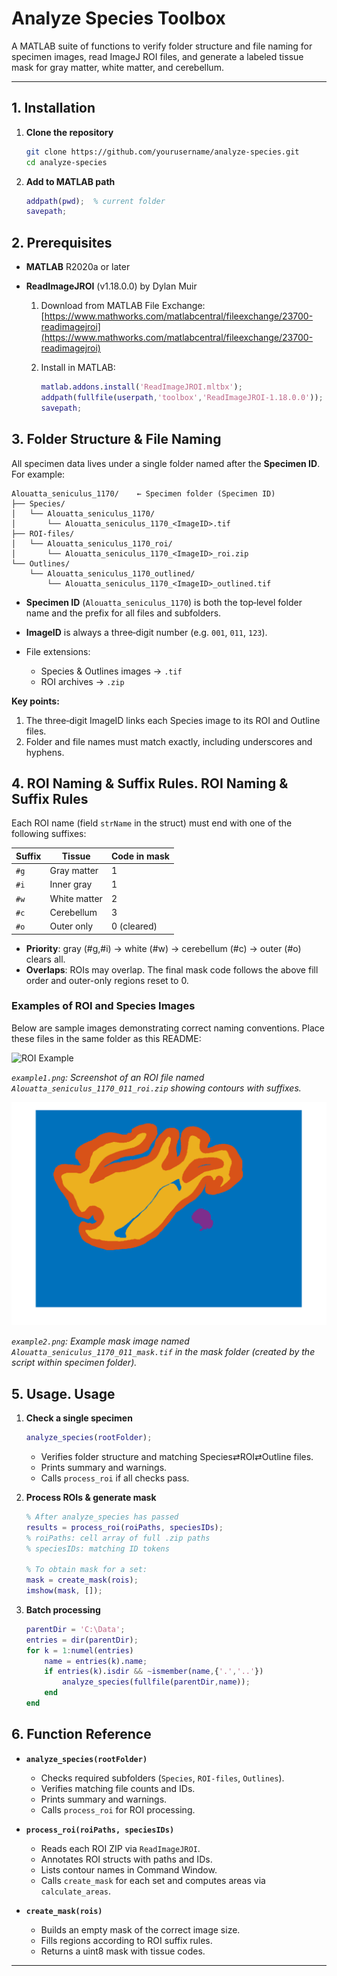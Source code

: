 # Analyze Species Toolbox

A MATLAB suite of functions to verify folder structure and file naming for specimen images, read ImageJ ROI files, and generate a labeled tissue mask for gray matter, white matter, and cerebellum.

---

## 1. Installation

1. **Clone the repository**

   ```bash
   git clone https://github.com/yourusername/analyze-species.git
   cd analyze-species
   ```
2. **Add to MATLAB path**

   ```matlab
   addpath(pwd);  % current folder
   savepath;
   ```

## 2. Prerequisites

* **MATLAB** R2020a or later
* **ReadImageJROI** (v1.18.0.0) by Dylan Muir

  1. Download from MATLAB File Exchange:
     [https://www.mathworks.com/matlabcentral/fileexchange/23700-readimagejroi](https://www.mathworks.com/matlabcentral/fileexchange/23700-readimagejroi)
  2. Install in MATLAB:

     ```matlab
     matlab.addons.install('ReadImageJROI.mltbx');
     addpath(fullfile(userpath,'toolbox','ReadImageJROI-1.18.0.0'));
     savepath;
     ```

## 3. Folder Structure & File Naming

All specimen data lives under a single folder named after the **Specimen ID**. For example:

```
Alouatta_seniculus_1170/    ← Specimen folder (Specimen ID)
├── Species/
│   └── Alouatta_seniculus_1170/
│       └── Alouatta_seniculus_1170_<ImageID>.tif
├── ROI-files/
│   └── Alouatta_seniculus_1170_roi/
│       └── Alouatta_seniculus_1170_<ImageID>_roi.zip
└── Outlines/
    └── Alouatta_seniculus_1170_outlined/
        └── Alouatta_seniculus_1170_<ImageID>_outlined.tif
```

* **Specimen ID** (`Alouatta_seniculus_1170`) is both the top‐level folder name and the prefix for all files and subfolders.
* **ImageID** is always a three‐digit number (e.g. `001`, `011`, `123`).
* File extensions:

  * Species & Outlines images → `.tif`
  * ROI archives            → `.zip`

**Key points:**

1. The three‐digit ImageID links each Species image to its ROI and Outline files.
2. Folder and file names must match exactly, including underscores and hyphens.

## 4. ROI Naming & Suffix Rules. ROI Naming & Suffix Rules

Each ROI name (field `strName` in the struct) must end with one of the following suffixes:

| Suffix | Tissue       | Code in mask |
| ------ | ------------ | ------------ |
| `#g`   | Gray matter  | 1            |
| `#i`   | Inner gray   | 1            |
| `#w`   | White matter | 2            |
| `#c`   | Cerebellum   | 3            |
| `#o`   | Outer only   | 0 (cleared)  |

* **Priority**: gray (#g,#i) → white (#w) → cerebellum (#c) → outer (#o) clears all.
* **Overlaps**: ROIs may overlap. The final mask code follows the above fill order and outer-only regions reset to 0.

### Examples of ROI and Species Images

Below are sample images demonstrating correct naming conventions. Place these files in the same folder as this README:

![ROI Example](example1.png)

*`example1.png`: Screenshot of an ROI file named `Alouatta_seniculus_1170_011_roi.zip` showing contours with suffixes.*

![Species Example](example2.png)

*`example2.png`: Example mask image named `Alouatta_seniculus_1170_011_mask.tif` in the mask folder (created by the script within specimen folder).*

## 5. Usage. Usage

1. **Check a single specimen**

   ```matlab
   analyze_species(rootFolder);
   ```

   * Verifies folder structure and matching Species⇄ROI⇄Outline files.
   * Prints summary and warnings.
   * Calls `process_roi` if all checks pass.

2. **Process ROIs & generate mask**

   ```matlab
   % After analyze_species has passed
   results = process_roi(roiPaths, speciesIDs);
   % roiPaths: cell array of full .zip paths
   % speciesIDs: matching ID tokens

   % To obtain mask for a set:
   mask = create_mask(rois);
   imshow(mask, []);
   ```

3. **Batch processing**

   ```matlab
   parentDir = 'C:\Data';
   entries = dir(parentDir);
   for k = 1:numel(entries)
       name = entries(k).name;
       if entries(k).isdir && ~ismember(name,{'.','..'})
           analyze_species(fullfile(parentDir,name));
       end
   end
   ```

## 6. Function Reference

* **`analyze_species(rootFolder)`**

  * Checks required subfolders (`Species`, `ROI-files`, `Outlines`).
  * Verifies matching file counts and IDs.
  * Prints summary and warnings.
  * Calls `process_roi` for ROI processing.

* **`process_roi(roiPaths, speciesIDs)`**

  * Reads each ROI ZIP via `ReadImageJROI`.
  * Annotates ROI structs with paths and IDs.
  * Lists contour names in Command Window.
  * Calls `create_mask` for each set and computes areas via `calculate_areas`.

* **`create_mask(rois)`**

  * Builds an empty mask of the correct image size.
  * Fills regions according to ROI suffix rules.
  * Returns a uint8 mask with tissue codes.

---
